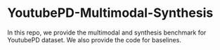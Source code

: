 # YoutubePD-Multimodal-Synthesis
In this repo, we provide the multimodal and synthesis benchmark for YoutubePD dataset. We also provide the code for baselines.
